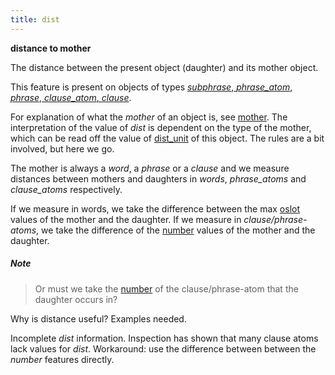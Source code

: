 ```yaml
---
title: dist
---
```


**distance to mother**

The distance between the present object (daughter) and its mother object.

This feature is present on objects of types [*subphrase*, *phrase_atom*, *phrase*, *clause_atom*, *clause*](otype.md).

For explanation of what the *mother* of an object is, see [mother](mother.md).
The interpretation of the value of *dist* is dependent on the type of the mother, which can be read off
the value of [dist_unit](dist_unit.md) of this object.
The rules are a bit involved, but here we go.

The mother is always a *word*, a *phrase* or a *clause* and we measure distances between mothers and daughters in
*words*, *phrase_atoms* and *clause_atoms* respectively.

If we measure in words, we take the difference between the max [oslot](oslots.md) values of the mother and the daughter. 
If we measure in *clause/phrase-atoms*, we take the difference of the [number](number.md) values
of the mother and the daughter.

##### Note
> Or must we take the [number](number.md) of the clause/phrase-atom that the daughter occurs in?

Why is distance useful?
Examples needed.

Incomplete *dist* information.
Inspection has shown that many clause atoms lack values for *dist*.
Workaround: use the difference between between the *number* features directly.
